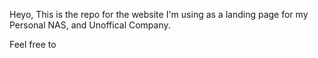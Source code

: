 Heyo, This is the repo for the website I'm using as a landing page for my Personal NAS, and Unoffical Company. 

Feel free to 
